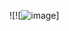![![![image](https://user-images.githubusercontent.com/94280572/141674107-b61178f3-e3bb-4237-ab6f-98a792113092.png)]
